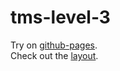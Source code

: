﻿# tms-level-3
Try on [github-pages](https://mary352.github.io/tms-level-3/).  
Check out the [layout](https://www.figma.com/file/LTCYWdGeZmrx7Ok1MKV4fy/TMS_front-(Copy)?node-id=617%3A1278&t=ZBJmI0NNOnaoCWPY-0).
